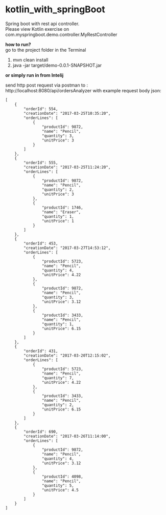 # kotlin_with_springBoot
Spring boot with rest api controller.<br>
Please view Kotlin exercise on com.myspringboot.demo.controller.MyRestController

<b>how to run?</b><br>
go to the project folder in the Terminal
1. mvn clean install
2. java -jar target/demo-0.0.1-SNAPSHOT.jar

<b>or simply run in from Intelij</b>

send http post request via postman to :<br>
http://localhost:8080/api/ordersAnalyzer
with example request body json:
```
[
    {
        "orderId": 554,
        "creationDate": "2017-03-25T10:35:20",
        "orderLines": [
            {
                "productId": 9872,
                "name": "Pencil",
                "quantity": 3,
                "unitPrice": 3
            }
        ]
    },
    {
        "orderId": 555,
        "creationDate": "2017-03-25T11:24:20",
        "orderLines": [
            {
                "productId": 9872,
                "name": "Pencil",
                "quantity": 2,
                "unitPrice": 3
            },
            {
                "productId": 1746,
                "name": "Eraser",
                "quantity": 1,
                "unitPrice": 1
            }
        ]
    },
    {
        "orderId": 453,
        "creationDate": "2017-03-27T14:53:12",
        "orderLines": [
            {
                "productId": 5723,
                "name": "Pencil",
                "quantity": 4,
                "unitPrice": 4.22
            },
            {
                "productId": 9872,
                "name": "Pencil",
                "quantity": 3,
                "unitPrice": 3.12
            },
            {
                "productId": 3433,
                "name": "Pencil",
                "quantity": 1,
                "unitPrice": 6.15
            }
        ]
    },
    {
        "orderId": 431,
        "creationDate": "2017-03-20T12:15:02",
        "orderLines": [
            {
                "productId": 5723,
                "name": "Pencil",
                "quantity": 7,
                "unitPrice": 4.22
            },
            {
                "productId": 3433,
                "name": "Pencil",
                "quantity": 2,
                "unitPrice": 6.15
            }
        ]
    },
    {
        "orderId": 690,
        "creationDate": "2017-03-26T11:14:00",
        "orderLines": [
            {
                "productId": 9872,
                "name": "Pencil",
                "quantity": 4,
                "unitPrice": 3.12
            },
            {
                "productId": 4098,
                "name": "Pencil",
                "quantity": 5,
                "unitPrice": 4.5
            }
        ]
    }
]
```

